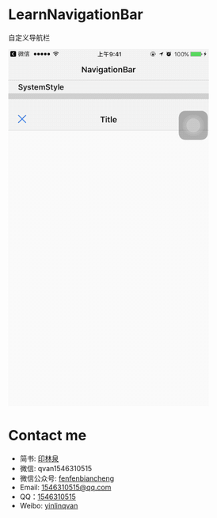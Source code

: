# LearnNavigationBar
自定义导航栏

![效果图](./gif.gif)

# Contact me
- 简书: [印林泉](http://www.jianshu.com/u/2af3405e4c97)
- 微信: qvan1546310515
- 微信公众号: [fenfenbiancheng](https://mp.weixin.qq.com/s/WuRBxV9ApMH1Wa8jx1zXOQ)
- Email: 1546310515@qq.com
- QQ：[1546310515](https://user.qzone.qq.com/1546310515)
- Weibo: [yinlinqvan](http://weibo.com/yinlinqvan)
